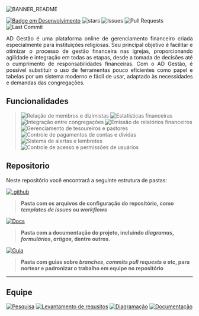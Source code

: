 ![BANNER_README](https://user-images.githubusercontent.com/60708311/211361317-8ed0ed0c-8be3-4621-84f2-249afb7cbe7f.png)

[![Badge em Desenvolvimento](https://img.shields.io/badge/Status-Prototipagem-green?logoColor=7834cd&labelColor=white&color=C2A334&style=for-the-badge)](https://github.com/maicon15rp/AD-Gestao)
![stars](https://img.shields.io/github/stars/maiconrp/AD-Gestao.svg?labelColor=white&color=C2A334&style=for-the-badge)
![Issues](https://img.shields.io/github/issues/maiconrp/AD-Gestao?labelColor=white&color=C2A334&style=for-the-badge)
![Pull Requests](https://img.shields.io/github/issues-pr/maiconrp/AD-Gestao?labelColor=white&color=C2A334&style=for-the-badge)
![Last Commit](https://img.shields.io/github/last-commit/maiconrp/AD-Gestao?display_timestamp=committer&labelColor=white&color=C2A334&style=for-the-badge)
<!-- ![Commit Activy](https://img.shields.io/github/commit-activity/w/maiconrp/AD-Gestao?labelColor=white&color=C2A334&style=for-the-badge)-->

<p align="justify">
AD Gestão é uma plataforma online de gerenciamento financeiro criada especialmente para instituições religiosas. Seu principal objetivo é facilitar e otimizar o processo de gestão financeira nas igrejas, proporcionando agilidade e integração em todas as etapas, desde a tomada de decisões até o cumprimento de responsabilidades financeiras. Com o AD Gestão, é possível substituir o uso de ferramentas pouco eficientes como papel e tabelas por um sistema moderno e fácil de usar, adaptado às necessidades e demandas das congregações.
</p>

## Funcionalidades
> ![Relação de membros e dizimistas](https://img.shields.io/badge/Relação%20de%20membros%20e%20dizimistas-white?style=for-the-badge&logo=clipboard-list&logoColor=white)
![Estatísticas financeiras](https://img.shields.io/badge/Estatísticas%20financeiras-C2A334?style=for-the-badge&logo=clipboard-list&logoColor=white)
![Integração entre congregações](https://img.shields.io/badge/Integração%20entre%20congregações-white?style=for-the-badge&logo=clipboard-list&logoColor=white)
![Emissão de relatórios financeiros](https://img.shields.io/badge/Emissão%20de%20relatórios-C2A334?style=for-the-badge&logo=clipboard-list&logoColor=white)
![Gerenciamento de tesoureiros e pastores](https://img.shields.io/badge/Gerencia%20de%20tesoureiros%20e%20pastores-white?style=for-the-badge&logo=clipboard-list&logoColor=white)
![Controle de pagamentos de contas e dívidas](https://img.shields.io/badge/Controle%20de%20pagamentos%20de%20contas%20e%20dívidas-C2A334?style=for-the-badge&logo=clipboard-list&logoColor=white)
![Sistema de alertas e lembretes](https://img.shields.io/badge/Sistema%20de%20alertas-white?style=for-the-badge&logo=clipboard-list&logoColor=white)
![Controle de acesso e permissões de usuários](https://img.shields.io/badge/Controle%20de%20usuários-C2A334?style=for-the-badge&logo=clipboard-list&logoColor=white)

## Repositorio
 Neste repositório você encontrará a seguinte estrutura de pastas:
 
[![.github](https://img.shields.io/badge/📁-.github-C2A334?style=for-the-badge&logo=clipboard-list&labelColor=white)](./.github)
> **Pasta com os arquivos de configuração do repositório, como *templates de issues* ou *workflows***

[![Docs](https://img.shields.io/badge/📁-Docs-C2A334?style=for-the-badge&logo=clipboard-list&labelColor=white)](./docs)
> **Pasta com a documentação do projeto, incluindo *diagramas*, *formulários*, *artigos*, dentre outros.**

[![Guia](https://img.shields.io/badge/📁-Guia-C2A334?style=for-the-badge&logo=clipboard-list&labelColor=white)](./guia)
> **Pasta com guias sobre *branches*, *commits* *pull requests* e etc, para nortear e padronizar o trabalho em equipe no repositório**

<hr>

## Equipe
[![Pesquisa](https://img.shields.io/badge/Bruno%20Reis-C2A334?style=for-the-badge&logo=clipboard-list&logoColor=white)](https://github.com/brunoreisx)
[![Levantamento de requsitos](https://img.shields.io/badge/Paulo%20César-C2A334?style=for-the-badge&logo=clipboard-list&logoColor=white)](https://github.com/Soneca-Zzz)
[![Diagramação](https://img.shields.io/badge/Victor%20Fonteles-C2A334?style=for-the-badge&logo=clipboard-list&logoColor=white)](https://github.com/Voctor-367)
[![Documentação](https://img.shields.io/badge/Maicon%20Robert-C2A334?style=for-the-badge&logo=clipboard-list&logoColor=white)](https://github.com/maiconrp)

